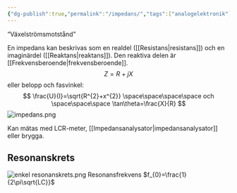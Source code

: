 ```yaml
---
{"dg-publish":true,"permalink":"/impedans/","tags":["analogelektronik"]}
---
```


“Växelströmsmotstånd”

En impedans kan beskrivas som en realdel ([[Resistans\|resistans]]) och en imaginärdel ([[Reaktans\|reaktans]]). Den reaktiva delen är [[Frekvensberoende\|frekvensberoende]].
$$Z = R +jX$$
eller belopp och fasvinkel:
$$
\frac{U}{I}=\sqrt{R^{2}+x^{2}} \space\space\space\space och \space\space\space \tan\theta=\frac{X}{R}
$$
![impedans.png](/img/user/images/impedans.png)

Kan mätas med LCR-meter, [[Impedansanalysator\|impedansanalysator]] eller brygga.
## Resonanskrets
![enkel resonanskrets.png](/img/user/images/enkel%20resonanskrets.png)
Resonansfrekvens $f_{0}=\frac{1}{2\pi\sqrt{LC}}$ 



